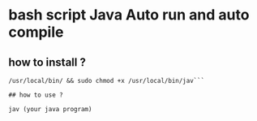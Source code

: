 # bash script Java Auto run and auto compile 

## how to install ?

```sudo wget https://raw.githubusercontent.com/JustHumanz/jav/master/jav -P \
/usr/local/bin/ && sudo chmod +x /usr/local/bin/jav```

## how to use ? 

jav (your java program)
